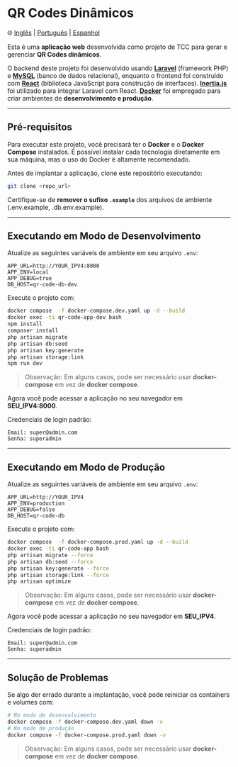 # QR Codes Dinâmicos

🌐 [Inglês](README.md) | [Português](README.pt.md) | [Espanhol](README.es.md)

Esta é uma **aplicação web** desenvolvida como projeto de TCC para gerar e gerenciar **QR Codes dinâmicos**.

O backend deste projeto foi desenvolvido usando **[Laravel](https://laravel.com/)** (framework PHP) e **[MySQL](https://www.mysql.com/)** (banco de dados relacional), enquanto o frontend foi construído com **[React](https://reactjs.org/)** (biblioteca JavaScript para construção de interfaces). **[Inertia.js](https://inertiajs.com/)** foi utilizado para integrar Laravel com React. **[Docker](https://www.docker.com/)** foi empregado para criar ambientes de **desenvolvimento e produção**.

---

## Pré-requisitos

Para executar este projeto, você precisará ter o **Docker** e o **Docker Compose** instalados. É possível instalar cada tecnologia diretamente em sua máquina, mas o uso do Docker é altamente recomendado.

Antes de implantar a aplicação, clone este repositório executando:

```bash
git clone <repo_url>
```

Certifique-se de **remover o sufixo `.example`** dos arquivos de ambiente (.env.example, .db.env.example).

---

## Executando em Modo de Desenvolvimento

Atualize as seguintes variáveis de ambiente em seu arquivo `.env`:

```env
APP_URL=http://YOUR_IPV4:8000
APP_ENV=local
APP_DEBUG=true
DB_HOST=qr-code-db-dev
```

Execute o projeto com:

```bash
docker compose  -f docker-compose.dev.yaml up -d --build
docker exec -ti qr-code-app-dev bash
npm install
composer install
php artisan migrate
php artisan db:seed
php artisan key:generate
php artisan storage:link
npm run dev
```

> Observação: Em alguns casos, pode ser necessário usar **docker-compose** em vez de **docker compose**.

Agora você pode acessar a aplicação no seu navegador em **SEU\_IPV4:8000**.

Credenciais de login padrão:

    Email: super@admin.com
    Senha: superadmin

---

## Executando em Modo de Produção

Atualize as seguintes variáveis de ambiente em seu arquivo `.env`:

```env
APP_URL=http://YOUR_IPV4
APP_ENV=production
APP_DEBUG=false
DB_HOST=qr-code-db
```

Execute o projeto com:

```bash
docker compose  -f docker-compose.prod.yaml up -d --build
docker exec -ti qr-code-app bash
php artisan migrate --force
php artisan db:seed --force
php artisan key:generate --force
php artisan storage:link --force
php artisan optimize
```

> Observação: Em alguns casos, pode ser necessário usar **docker-compose** em vez de **docker compose**.

Agora você pode acessar a aplicação no seu navegador em **SEU\_IPV4**.

Credenciais de login padrão:

    Email: super@admin.com
    Senha: superadmin

---

## Solução de Problemas

Se algo der errado durante a implantação, você pode reiniciar os containers e volumes com:

```bash
# No modo de desenvolvimento
docker compose -f docker-compose.dev.yaml down -v
# No modo de produção
docker compose -f docker-compose.prod.yaml down -v
```

> Observação: Em alguns casos, pode ser necessário usar **docker-compose** em vez de **docker compose**.
